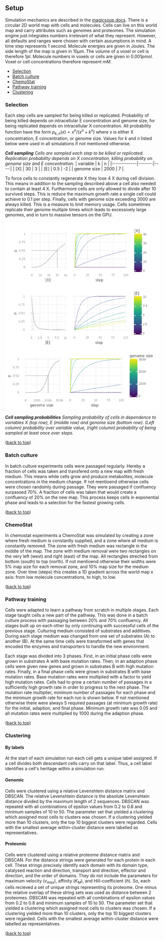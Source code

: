## Setup

Simulation mechanics are described in the [magicsoup docs](https://magic-soup.readthedocs.io/en/latest/mechanics/).
There is a circular 2D world map with cells and molecules.
Cells can live on this world map and carry attributes such as genomes and proteomes.
The simulation engine just integrates numbers irrelevant of what they represent.
However, all defaults and ranges were chosen with certain assumptions in mind.
A time step represents 1 second.
Molecule energies are given in Joules.
The side length of the map is given in $10 \mu m$.
The volume of a voxel or cell is therefore $1 pl$.
Molecule numbers in voxels or cells are given in $0.001 pmol$.
Voxel or cell concentrations therefore represent $mM$.

- [Selection](#selection)
- [Batch culture](#batch-culture)
- [ChemoStat](#chemostat)
- [Pathway training](#pathway-training)
- [Clustering](#clustering)

### Selection

Each step cells are sampled for being killed or replicated.
Probability of being killed depends on intracellular E concentration and genome size,
for being replicated depends on intracellular X concentration.
All probability function have the form $p_{k,n}(x) = x^n / (x^n + k^n)$
where $x$ is either X concentration, E concentration, or genome size.
Values for $k$ and $n$ listed below were used in all simulations if not mentioned otherwise.

_**Cell sampling** Cells are sampled each step to be killed or replicated. Replication probability depends on X concentration, killing probability on genome size and E concentration._
| variable    |      k |   n |
|:------------|-------:|----:|
| [X]         |   30   |   3 |
| [E]         |    0.5 |  -2 |
| genome size | 2000   |   7 |

To force cells to constantly regenerate X they lose 4 X during cell division.
This means in addition to the sampling described above a cell also needed to contain at least 4 X.
Furthermore cells are only allowed to divide after 10 survived steps.
This is reduce the maximum growth rate a single cell could achieve to 0.1 per step.
Finally, cells with genome size exceeding 3000 are always killed.
This is a measure to limit memory usage.
Cells sometimes replicate their genome multiple times which leads to excessively large genomes,
and in turn to massive tensors on the GPU.

![](../imgs/cell_sampling.png)

_**Cell sampling probabilities** Sampling probability of cells in dependence to variables X (top row), E (middle row) and genome size (bottom row). (Left column) probability over variable value, (right column) probability of being sampled at least once over steps._

([back to top](#setup))

### Batch culture

In batch culture experiments cells were passaged regularly.
Hereby a fraction of cells was taken and transfered onto a new map with fresh medium.
This means while cells grow and produce metabolites, molecule concentrations in the medium change.
If not mentioend otherwise cells were chosen randomly during passage.
They were passaged if confluency surpassed 70%.
A fraction of cells was taken that would create a confluency of 20% on the new map.
This process keeps cells in exponential phase and leads to a selection for the fastest growing cells.

([back to top](#setup))

### ChemoStat

In chemostat experiments a ChemoStat was simulated by creating a zone where fresh medium is constantly supplied,
and a zone where all medium is constantly removed.
The zone with fresh medium was rectangle in the middle of the map.
The zone with medium removal were two rectangles on the very left (west) and right (east) of the map.
All rectangles streched from bottom (south) to top (north).
If not mentioend otherwise their widths were 5% map size for each removal zone,
and 10% map size for the medium zone.
Over time (steps) this creates a 1D gradient across the world map x axis:
from low molecule concentrations, to high, to low.

([back to top](#setup))

### Pathway training

Cells were adapted to learn a pathway from scratch in multiple stages.
Each stage taught cells a new part of the pathway.
This was done in a batch culture process with passaging between 20% and 70% confluency.
All stages built up on each other by only continuing with successful cells of the previous stage.
Culturing medium consisted of substrates and additives.
During each stage medium was changed from one set of substrates (A) to another (B).
At the same time cells were transformed with genes that encoded the enzymes and transporters to handle the new environment.

Each stage was divided into 3 phases.
First, in an initial phase cells were grown in substrates A with base mutation rates.
Then, in an adaption phase cells were given new genes and grown in substrates B with high mutation rates.
Finally, in a final phase cells were grown in substrates B with base mutation rates.
Base mutation rates were multiplied with a factor to yield high mutation rates.
Cells had to grow a certain number of passages in a sufficiently high growth rate in order to progress to the next phase.
The mutation rate multiplier, minimum number of passages for each phase and the minimum growth rate for each run is shown below.
If not mentioned otherwise there were always 5 required passages (at minimum growth rate) for the initial, adaption, and final phase.
Minimum growth rate was 0.05 and all mutation rates were multiplied by 1000 during the adaption phase.

([back to top](#setup))

### Clustering

#### By labels

At the start of each simulation run each cell gets a unique label assigned.
If a cell divides both descendant cells carry on that label.
Thus, a cell label identifies a cell's heritage within a simulation run.

#### Genomic

Cells were clustered using a relative Levenshtein distance matrix and DBSCAN.
The relative Levenshtein distance is the absolute Levenshtein distance divided by the maximum length of 2 sequences.
DBSCAN was repeated with all combinations of epsilon values from 0.2 to 0.8 and minimum samples of 10 to 50.
The parameter set that yielded a clustering which assigned most cells to clusters was chosen.
If a clustering yielded more than 10 clusters, only the top 10 biggest clusters were regarded.
Cells with the smallest average within-cluster distance were labelled as representatives.

#### Proteomic

Cells were clustered using a relative proteome distance matrix and DBSCAN.
For the distance strings were generated for each protein in each cell.
These strings precisely identify each domain with its domain type, catalysed reaction and direction,
transport and direction, effector and direction, and the order of domains.
They do not include the parameters for maximum velocity ($v_{max}$), affinity ($K_M$), and Hill-coefficient ($h$).
So, each cells recieved a set of unique strings representing its proteome.
One minus the relative overlap of these string sets was used as distance between 2 proteomes.
DBSCAN was repeated with all combinations of epsilon values from 0.2 to 0.8 and minimum samples of 10 to 50.
The parameter set that yielded a clustering which assigned most cells to clusters was chosen.
If a clustering yielded more than 10 clusters, only the top 10 biggest clusters were regarded.
Cells with the smallest average within-cluster distance were labelled as representatives.

([back to top](#setup))